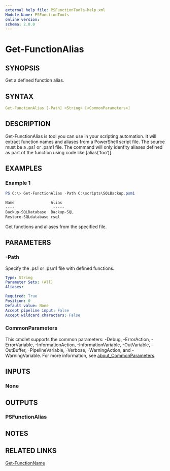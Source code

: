 ```yaml
---
external help file: PSFunctionTools-help.xml
Module Name: PSFunctionTools
online version:
schema: 2.0.0
---
```


# Get-FunctionAlias

## SYNOPSIS

Get a defined function alias.

## SYNTAX

```yaml
Get-FunctionAlias [-Path] <String> [<CommonParameters>]
```

## DESCRIPTION

Get-FunctionAlias is tool you can use in your scripting automation. It will extract function names and aliases from a PowerShell script file. The source must be a .ps1 or .psm1 file. The command will only idenfity aliases defined as part of the function using code like [alias('foo')].

## EXAMPLES

### Example 1

```powershell
PS C:\> Get-FunctionAlias -Path C:\scripts\SQLBackup.psm1

Name                Alias
----                 -----
Backup-SQLDatabase  Backup-SQL
Restore-SQLdatabase rsql
```

Get functions and aliases from the specified file.

## PARAMETERS

### -Path

Specify the .ps1 or .psm1 file with defined functions.

```yaml
Type: String
Parameter Sets: (All)
Aliases:

Required: True
Position: 0
Default value: None
Accept pipeline input: False
Accept wildcard characters: False
```

### CommonParameters

This cmdlet supports the common parameters: -Debug, -ErrorAction, -ErrorVariable, -InformationAction, -InformationVariable, -OutVariable, -OutBuffer, -PipelineVariable, -Verbose, -WarningAction, and -WarningVariable. For more information, see [about_CommonParameters](http://go.microsoft.com/fwlink/?LinkID=113216).

## INPUTS

### None

## OUTPUTS

### PSFunctionAlias

## NOTES

## RELATED LINKS

[Get-FunctionName](Get-FunctionName.md)
